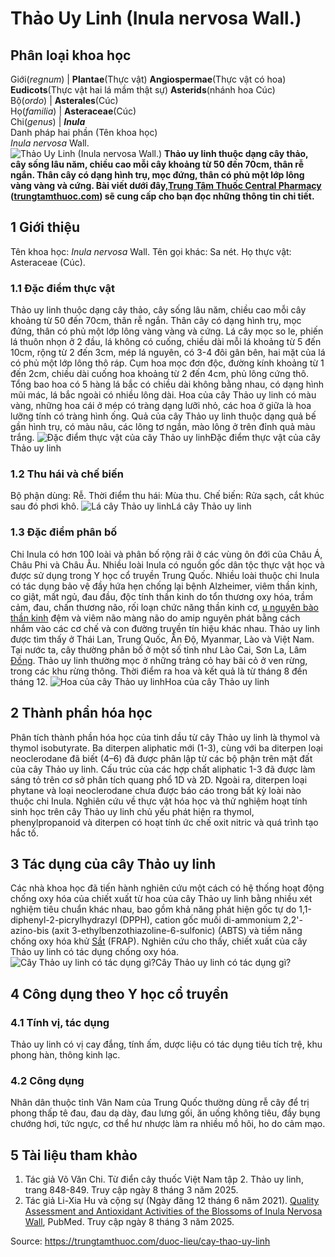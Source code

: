 # Thảo Uy Linh (Inula nervosa Wall.)

Phân loại khoa học  
---  
Giới(_regnum_) |  **Plantae**(Thực vật) **Angiospermae**(Thực vật có hoa) **Eudicots**(Thực vật hai lá mầm thật sự) **Asterids**(nhánh hoa Cúc)  
Bộ(_ordo_) | **Asterales**(Cúc)  
Họ(_familia_) | **Asteraceae**(Cúc)  
Chi(_genus_) | **_Inula_**  
Danh pháp hai phần (Tên khoa học)  
_Inula nervosa_ Wall.  
![Thảo Uy Linh \(Inula nervosa Wall.\)](https://trungtamthuoc.com/images/others/thao-uy-linh-6002.jpg)
**Thảo uy linh thuộc dạng cây thảo, cây sống lâu năm, chiều cao mỗi cây khoảng từ 50 đến 70cm, thân rễ ngắn. Thân cây có dạng hình trụ, mọc đứng, thân có phủ một lớp lông vàng vàng và cứng. Bài viết dưới đây,[Trung Tâm Thuốc Central Pharmacy](https://trungtamthuoc.com/ "Trung Tâm Thuốc Central Pharmacy") ([trungtamthuoc.com](https://trungtamthuoc.com/ "trungtamthuoc.com")) sẽ cung cấp cho bạn đọc những thông tin chi tiết.**
##  1 Giới thiệu
Tên khoa học: _Inula nervosa_ Wall.
Tên gọi khác: Sa nét.
Họ thực vật: Asteraceae (Cúc).
### 1.1 Đặc điểm thực vật
Thảo uy linh thuộc dạng cây thảo, cây sống lâu năm, chiều cao mỗi cây khoảng từ 50 đến 70cm, thân rễ ngắn.
Thân cây có dạng hình trụ, mọc đứng, thân có phủ một lớp lông vàng vàng và cứng.
Lá cây mọc so le, phiến lá thuôn nhọn ở 2 đầu, lá không có cuống, chiều dài mỗi lá khoảng từ 5 đến 10cm, rộng từ 2 đến 3cm, mép lá nguyên, có 3-4 đôi gân bên, hai mặt của lá có phủ một lớp lông thô ráp.
Cụm hoa mọc đơn độc, đường kính khoảng từ 1 đến 2cm, chiều dài cuống hoa khoảng từ 2 đến 4cm, phủ lông cứng thô. Tổng bao hoa có 5 hàng lá bắc có chiều dài không bằng nhau, có dạng hình mũi mác, lá bắc ngoài có nhiều lông dài. Hoa của cây Thảo uy linh có màu vàng, những hoa cái ở mép có tràng dạng lưỡi nhỏ, các hoa ở giữa là hoa lưỡng tính có tràng hình ống.
Quả của cây Thảo uy linh thuộc dạng quả bế gần hình trụ, có màu nâu, các lông tơ ngắn, mào lông ở trên đỉnh quả màu trắng.
![Đặc điểm thực vật của cây Thảo uy linh](https://trungtamthuoc.com/images/item/thao-uy-linh-0.jpg)Đặc điểm thực vật của cây Thảo uy linh
### 1.2 Thu hái và chế biến
Bộ phận dùng: Rễ.
Thời điểm thu hái: Mùa thu.
Chế biến: Rửa sạch, cắt khúc sau đó phơi khô.
![Lá cây Thảo uy linh](https://trungtamthuoc.com/images/item/thao-uy-linh-3.jpg)Lá cây Thảo uy linh
### 1.3 Đặc điểm phân bố
Chi Inula có hơn 100 loài và phân bố rộng rãi ở các vùng ôn đới của Châu Á, Châu Phi và Châu Âu. Nhiều loài Inula có nguồn gốc dân tộc thực vật học và được sử dụng trong Y học cổ truyền Trung Quốc. Nhiều loài thuộc chi Inula có tác dụng bảo vệ đầy hứa hẹn chống lại bệnh Alzheimer, viêm thần kinh, co giật, mất ngủ, đau đầu, độc tính thần kinh do tổn thương oxy hóa, trầm cảm, đau, chấn thương não, rối loạn chức năng thần kinh cơ, [u nguyên bào thần kinh](https://trungtamthuoc.com/bai-viet/u-nguyen-bao-than-kinh "u nguyên bào thần kinh") đệm và viêm não màng não do amip nguyên phát bằng cách nhắm vào các cơ chế và con đường truyền tín hiệu khác nhau.
Thảo uy linh được tìm thấy ở Thái Lan, Trung Quốc, Ấn Độ, Myanmar, Lào và Việt Nam. Tại nước ta, cây thường phân bố ở một số tỉnh như Lào Cai, Sơn La, Lâm [Đồng](https://trungtamthuoc.com/hoat-chat/dong "Đồng").
Thảo uy linh thường mọc ở những trảng cỏ hay bãi cỏ ở ven rừng, trong các khu rừng thông.
Thời điểm ra hoa và kết quả là từ tháng 8 đến tháng 12.
![Hoa của cây Thảo uy linh](https://trungtamthuoc.com/images/item/thao-uy-linh-1.jpg)Hoa của cây Thảo uy linh
##  2 Thành phần hóa học
Phân tích thành phần hóa học của tinh dầu từ cây Thảo uy linh là thymol và thymol isobutyrate.
Ba diterpen aliphatic mới (1-3), cùng với ba diterpen loại neoclerodane đã biết (4–6) đã được phân lập từ các bộ phận trên mặt đất của cây Thảo uy linh. Cấu trúc của các hợp chất aliphatic 1-3 đã được làm sáng tỏ trên cơ sở phân tích quang phổ 1D và 2D. Ngoài ra, diterpen loại phytane và loại neoclerodane chưa được báo cáo trong bất kỳ loài nào thuộc chi Inula.
Nghiên cứu về thực vật hóa học và thử nghiệm hoạt tính sinh học trên cây Thảo uy linh chủ yếu phát hiện ra thymol, phenylpropanoid và diterpen có hoạt tính ức chế oxit nitric và quá trình tạo hắc tố.
##  3 Tác dụng của cây Thảo uy linh
Các nhà khoa học đã tiến hành nghiên cứu một cách có hệ thống hoạt động chống oxy hóa của chiết xuất từ ​​hoa của cây Thảo uy linh bằng nhiều xét nghiệm tiêu chuẩn khác nhau, bao gồm khả năng phát hiện gốc tự do 1,1-diphenyl-2-picrylhydrazyl (DPPH), cation gốc muối di-ammonium 2,2'-azino-bis (axit 3-ethylbenzothiazoline-6-sulfonic) (ABTS) và tiềm năng chống oxy hóa khử [Sắt](https://trungtamthuoc.com/hoat-chat/sat "Sắt") (FRAP). Nghiên cứu cho thấy, chiết xuất của cây Thảo uy linh có tác dụng chống oxy hóa.
![Cây Thảo uy linh có tác dụng gì?](https://trungtamthuoc.com/images/item/thao-uy-linh-2.jpg)Cây Thảo uy linh có tác dụng gì?
##  4 Công dụng theo Y học cổ truyền
### 4.1 Tính vị, tác dụng
Thảo uy linh có vị cay đắng, tính ấm, dược liệu có tác dụng tiêu tích trệ, khu phong hàn, thông kinh lạc.
### 4.2 Công dụng
Nhân dân thuộc tỉnh Vân Nam của Trung Quốc thường dùng rễ cây để trị phong thấp tê đau, đau dạ dày, đau lưng gối, ăn uống không tiêu, đầy bụng chướng hơi, tức ngực, cơ thể hư nhược làm ra nhiều mồ hôi, ho do cảm mạo.
##  5 Tài liệu tham khảo
  1. Tác giả Võ Văn Chi. Từ điển cây thuốc Việt Nam tập 2. Thảo uy linh, trang 848-849. Truy cập ngày 8 tháng 3 năm 2025.
  2. Tác giả Li-Xia Hu và cộng sự (Ngày đăng 12 tháng 6 năm 2021). [Quality Assessment and Antioxidant Activities of the Blossoms of Inula Nervosa Wall](https://pubmed.ncbi.nlm.nih.gov/33450009/), PubMed. Truy cập ngày 8 tháng 3 năm 2025.




Source: https://trungtamthuoc.com/duoc-lieu/cay-thao-uy-linh